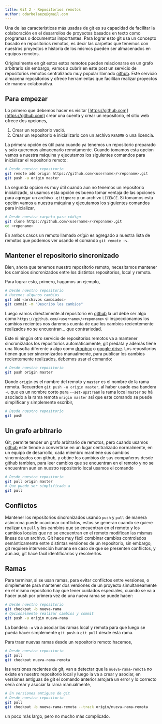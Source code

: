 ```yaml
---
title: Git 2 - Repositorios remotos
author: odarbelaeze@gmail.com
---
```


Una de las características más usadas de git es su capacidad de facilitar la
colaboración en el desarrollos de proyectos basados en texto como programas o
documentos importantes. Para lograr esto git usa un concepto basado en
repositorios remotos, es decir las carpetas que tenemos con nuestros proyectos
e historia de los mismos pueden ser almacenados en equipos remotos.

Originalmente en git estos estos remotos pueden relacionarse en un grafo
arbitrario sin embargo, vamos a cubrir en este post un servicio de repositorios
remotos centralizado muy popular llamado [github](https://github.com). Este
servicio almacena repositorios y ofrece herramientas que facilitan realizar
proyectos de manera colaborativa.

## Para empezar

Lo primero que debemos hacer es visitar [https://github.com](https://github.com)
crear una cuenta y crear un repositorio, el sitio web ofrece dos opciones,

1. Crear un repositorio vació.
2. Crear un repositorio e inicializarlo con un archivo `README` o una licencia.

La primera opción es útil para cuando ya tenemos un repositorio preparado y
solo queremos almacenarlo remotamente. Cuando tomamos esta opcion vamos a
nuestra máquina y ejecutamos los siguientes comandos para inicializar el
repositorio remoto:

```bash
# Desde nuestro repositorio
git remote add origin https://github.com/<username>/<reponame>.git
git push -u origin master
```

La segunda opcion es muy útil cuando aun no tenemos un repositorio
inicializado, si usamos esta opción es bueno tomar ventaja de las opciones para
agregar un archivo `.gitignore` y un archivo `LICENCE`. Si tomamos esta
opción vamos a nuestra máquina y ejecutamos los siguientes comandos para
inicializar,

```bash
# Desde nuestra carpeta para código
git clone https://github.com/<username>/<reponame>.git
cd <reponame>
```

En ambos casos un remoto llamado _origin_ es agregado a nuestra lista de
remotos que podemos ver usando el comando `git remote -v`.

## Mantener el repositorio sincronizado

Bien, ahora que tenemos nuestro repositorio remoto, necesitamos mantener los
cambios sincronizados entre los distintos repositorios, local y remoto.

Para lograr esto, primero, hagamos un ejemplo,

```bash
# Desde nuestro repositorio
# Hacemos algunos cambios
git add <archivos cambiados>
git commit -m "Describo los cambios"
```

Luego vamos directamente al repositorio en [github](https://github.com) la url
debe ser algo como `https://github.com/<username>/<reponame>` si inspeccionamos
los cambios recientes nos daremos cuenta de que los cambios recientemente
realizados no se encuentran... que contrariedad.

Este ni ningún otro servicio de repositorios remotos va a mantener
sincronizados los repositorios automáticamente, git predata y además tiene una
filosofía diferente a algo como [dropbox](https://dropbox.com) o [google
drive](https://drive.google.com). Los repositorios tienen que ser sincronizados
manualmente, para publicar los cambios recientemente realizados, debemos usar
el comando:

```bash
# Desde nuestro repositorio
git push origin master
```

Donde `origin` es el nombre del remoto y `master` es el nombre de la rama
remota. Recuerden `git push -u origin master`, al haber usado esa bandera `-u`
que es un nombre corto para `--set-upstream` la rama local `master` se há
asociado a la rama remota `origin master` así que este comando se puede
simplificar y simplemente escribir,

```bash
# Desde nuestro repositorio
git push
```

## Un grafo arbitrario

Git, permite tender un grafo arbitrario de remotos, pero cuando usamos
[github](https://github.com) este tiende a convertirse en un lugar centralizado
normalmente, en un equipo de desarrollo, cada miembro mantiene sus cambios
sincronizados con github, y obtine los cambios de sus compañeros desde github
tambien, para leer cambios que se encuentran en el remoto y no se encuentran aun
en nuestro repositorio local usamos el comando

```bash
# Desde nuestro repositorio
git pull origin master
# Que puede ser simplificado a
git pull
```

## Conflictos

Mantener los repositorios sincronizados usando `push` y `pull` de manera
asíncrona puede ocacionar conflictos, estos se generan cuando se quiere
realizar un `pull` y los cambios que se encuentran en el remoto y los cambios
locales que no se encuentran en el remoto modifican las mismas lineas de un
archivo. Git hace muy fácil combinar cambios controlados semánticamente entre
distintas versiones de un repositorio, sin embargo, git requiere intervención
humana en caso de que se presenten conflictos, y aún así, git hace facil
identificarlos y resolverlos.

## Ramas

Para terminar, si se usan ramas, para evitar conflictos entre versiones,
o simplemente para mantener dos versiones de un proyecto simultaneamente en
el mismo repositorio hay que tener cuidados especiales, cuando se va a hacer
push por primera vez de una nueva rama se puede hacer:

```bash
# Desde nuestro repositorio
git checkout -b nueva-rama
# Opcionalmente realizar cambios y commit
git push -u origin nueva-rama
```

La bandera `-u` va a asociar las ramas local y remota para que luego se pueda
hacer simplemente `git push` o `git pull` desde esta rama.

Para traer nuevas ramas desde un repositorio remoto hacemos,

```bash
# Desde nuestro repositorio
git pull
git checkout nueva-rama-remota
```

las versiones recientes de git, van a detectar que la `nueva-rama-remota` no
existe en nuestro repositorio local y luego la va a crear y asociar, en
versiones antiguas de git el comando anterior arrojará un error y lo correcto
sería crear y asociar la rama manualmente,

```bash
# En versiones antiguas de git
# Desde nuestro repositorio
git pull
git checkout -b nueva-rama-remota --track origin/nueva-rama-remota
```

un poco más largo, pero no mucho más complicado.
